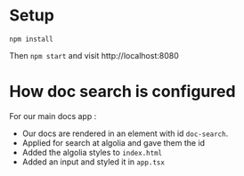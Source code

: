 # Setup

`npm install`

Then `npm start` and visit http://localhost:8080

# How doc search is configured

For our main docs app : 

- Our docs are rendered in an element with id `doc-search`. 
- Applied for search at algolia and gave them the id 
- Added the algolia styles to `index.html` 
- Added an input and styled it in `app.tsx`
